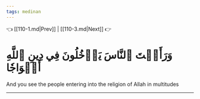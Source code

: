 ```yaml
---
tags: medinan
---
```


👈 [[110-1.md|Prev]] | [[110-3.md|Next]] 👉

# وَرَأَيۡتَ ٱلنَّاسَ يَدۡخُلُونَ فِي دِينِ ٱللَّهِ أَفۡوَاجٗا

And you see the people entering into the religion of Allah in multitudes

---

